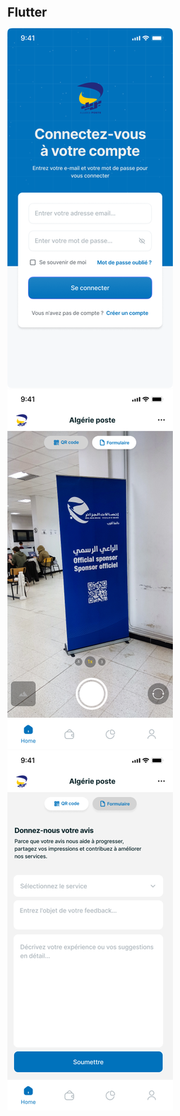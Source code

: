 # Flutter

![Screenshot du site](assets/Login.png)
![Screenshot du site](assets/Home-QR.png)
![Screenshot du site](assets/Home-Form.png)



